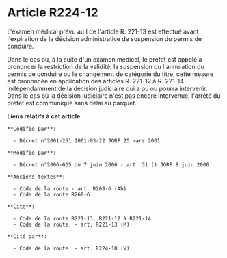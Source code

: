 # Article R224-12

L'examen médical prévu au I de l'article R. 221-13 est effectué avant l'expiration de la décision administrative de
suspension du permis de conduire.

Dans le cas où, à la suite d'un examen médical, le préfet est appelé à prononcer la restriction de la validité, la suspension
ou l'annulation du permis de conduire ou le changement de catégorie du titre, cette mesure est prononcée en application des
articles R. 221-12 à R. 221-14 indépendamment de la décision judiciaire qui a pu ou pourra intervenir. Dans le cas où la
décision judiciaire n'est pas encore intervenue, l'arrêté du préfet est communiqué sans délai au parquet.

**Liens relatifs à cet article**

	**Codifié par**:

	  - Décret n°2001-251 2001-03-22 JORF 25 mars 2001

	**Modifié par**:

	  - Décret n°2006-665 du 7 juin 2006 - art. 31 () JORF 8 juin 2006

	**Anciens textes**:

	  - Code de la route - art. R268-6 (Ab)
	  - Code de la route R268-6

	**Cite**:

	  - Code de la route R221-13, R221-12 à R221-14
	  - Code de la route. - art. R221-13 (M)

	**Cité par**:

	  - Code de la route. - art. R224-18 (V)
